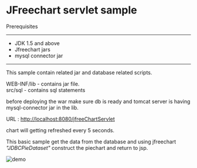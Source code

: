 # JFreechart servlet sample

Prerequisites 
<hr/>
<ul>
<li>JDK 1.5 and above</li>
<li>Jfreechart jars</li>
<li>mysql connector jar</li>
</ul>
<hr/>
This sample contain related jar and database related scripts.

WEB-INF/lib - contains jar file.
<br/>
src/sql - contains sql statements

before deploying the war make sure db is ready and tomcat server is having mysql-connector jar in the lib.

URL : <a href="http://localhost:8080/jfreeChartServlet">http://localhost:8080/jfreeChartServlet</a>

chart will getting refreshed every 5 seconds.

This basic sample get the data from the database and using jfreechart <i>"JDBCPieDataset"</i> construct the piechart and return to jsp.

![demo](https://raw.githubusercontent.com/uttesh/servletSamples/master/jfreeChartServlet/sample.png)


